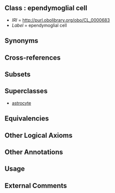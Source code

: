 
## Class : ependymoglial cell

 * *IRI* = http://purl.obolibrary.org/obo/CL_0000683
 * *Label* = ependymoglial cell

## Synonyms


## Cross-references


## Subsets


## Superclasses

 * [astrocyte](../../CL/27/CL_0000127.md)

## Equivalencies


## Other Logical Axioms


## Other Annotations


## Usage


## External Comments

